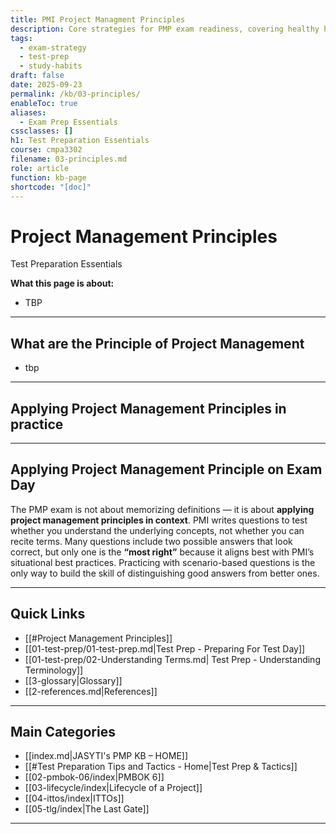 ```yaml
---
title: PMI Project Managment Principles
description: Core strategies for PMP exam readiness, covering healthy habits, test-day tactics, and principle-driven decision-making.
tags:
  - exam-strategy
  - test-prep
  - study-habits
draft: false
date: 2025-09-23
permalink: /kb/03-principles/
enableToc: true
aliases:
  - Exam Prep Essentials
cssclasses: []
h1: Test Preparation Essentials
course: cmpa3302
filename: 03-principles.md
role: article
function: kb-page
shortcode: "[doc]"
---
```


# Project Management Principles 
Test Preparation Essentials

**What this page is about:**  
- TBP
---
## What are the Principle of Project Management
- tbp

---
## Applying Project Management Principles in practice

---
## Applying Project Management Principle on Exam Day

The PMP exam is not about memorizing definitions — it is about **applying project management principles in context**. PMI writes questions to test whether you understand the underlying concepts, not whether you can recite terms. Many questions include two possible answers that look correct, but only one is the **“most right”** because it aligns best with PMI’s situational best practices. Practicing with scenario-based questions is the only way to build the skill of distinguishing good answers from better ones.  

---
## Quick Links

- [[#Project Management Principles]]
- [[01-test-prep/01-test-prep.md|Test Prep - Preparing For Test Day]]
- [[01-test-prep/02-Understanding Terms.md| Test Prep - Understanding Terminology]]
- [[3-glossary|Glossary]]
- [[2-references.md|References]]

---
## Main Categories

- [[index.md|JASYTI's PMP KB – HOME]]
- [[#Test Preparation Tips and Tactics - Home|Test Prep & Tactics]]
- [[02-pmbok-06/index|PMBOK 6]]
- [[03-lifecycle/index|Lifecycle of a Project]]
- [[04-ittos/index|ITTOs]]
- [[05-tlg/index|The Last Gate]]

---
